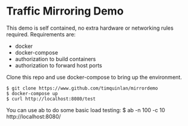 # Traffic Mirroring Demo

This demo is self contained, no extra hardware or networking rules required. Requirements are:
* docker
* docker-compose
* authorization to build containers
* authorization to forward host ports

Clone this repo and use docker-compose to bring up the environment.

    $ git clone https://www.github.com/timquinlan/mirrordemo
    $ docker-compose up
    $ curl http://localhost:8080/test

You can use ab to do some basic load testing:
    $ ab -n 100 -c 10 http://localhost:8080/
